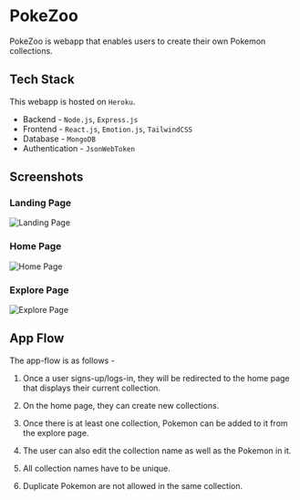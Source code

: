 # PokeZoo

PokeZoo is webapp that enables users to create their own Pokemon collections.

## Tech Stack

This webapp is hosted on `Heroku`.

- Backend - `Node.js`, `Express.js`
- Frontend - `React.js`, `Emotion.js`, `TailwindCSS`
- Database - `MongoDB`
- Authentication - `JsonWebToken`

## Screenshots

### Landing Page

![Landing Page]("https://github.com/theairbend3r/poke-zoo/blob/master/screenshots/poke-zoo-landing.jpg")

### Home Page

![Home Page]("https://github.com/theairbend3r/poke-zoo/blob/master/screenshots/poke-zoo-home.png")

### Explore Page

![Explore Page]("https://github.com/theairbend3r/poke-zoo/blob/master/screenshots/poke-zoo-explore.png")

## App Flow

The app-flow is as follows -

1. Once a user signs-up/logs-in, they will be redirected to the home page that displays their current collection.

2. On the home page, they can create new collections.

3. Once there is at least one collection, Pokemon can be added to it from the explore page.

4. The user can also edit the collection name as well as the Pokemon in it.

5. All collection names have to be unique.

6. Duplicate Pokemon are not allowed in the same collection.

